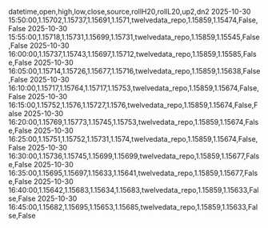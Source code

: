 datetime,open,high,low,close,source,rollH20,rollL20,up2,dn2
2025-10-30 15:50:00,1.15702,1.15737,1.15691,1.1571,twelvedata_repo,1.15859,1.15474,False,False
2025-10-30 15:55:00,1.15718,1.15731,1.15699,1.15731,twelvedata_repo,1.15859,1.15545,False,False
2025-10-30 16:00:00,1.15737,1.15743,1.15697,1.15712,twelvedata_repo,1.15859,1.15585,False,False
2025-10-30 16:05:00,1.15714,1.15726,1.15677,1.15716,twelvedata_repo,1.15859,1.15638,False,False
2025-10-30 16:10:00,1.15717,1.15764,1.15717,1.15753,twelvedata_repo,1.15859,1.15674,False,False
2025-10-30 16:15:00,1.15752,1.1576,1.15727,1.1576,twelvedata_repo,1.15859,1.15674,False,False
2025-10-30 16:20:00,1.15769,1.15773,1.15745,1.15753,twelvedata_repo,1.15859,1.15674,False,False
2025-10-30 16:25:00,1.15751,1.15752,1.15731,1.1574,twelvedata_repo,1.15859,1.15674,False,False
2025-10-30 16:30:00,1.15736,1.15745,1.15699,1.15699,twelvedata_repo,1.15859,1.15677,False,False
2025-10-30 16:35:00,1.15695,1.15697,1.15633,1.15641,twelvedata_repo,1.15859,1.15677,False,False
2025-10-30 16:40:00,1.15642,1.15683,1.15634,1.15683,twelvedata_repo,1.15859,1.15633,False,False
2025-10-30 16:45:00,1.15682,1.15695,1.15653,1.15685,twelvedata_repo,1.15859,1.15633,False,False
